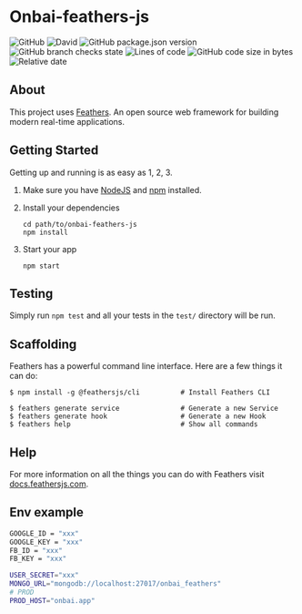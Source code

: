 # Onbai-feathers-js

![GitHub](https://img.shields.io/github/license/onbai-oss/onbai-nextjs?style=for-the-badge) ![David](https://img.shields.io/david/onbai-oss/onbai-nextjs?style=for-the-badge) ![GitHub package.json version](https://img.shields.io/github/package-json/v/onbai-oss/onbai-nextjs?style=for-the-badge) ![GitHub branch checks state](https://img.shields.io/github/checks-status/onbai-oss/onbai-nextjs/main?style=for-the-badge)
![Lines of code](https://img.shields.io/tokei/lines/github/onbai-oss/onbai-nextjs?label=CODE%20LINES&style=for-the-badge)
![GitHub code size in bytes](https://img.shields.io/github/languages/code-size/onbai-oss/onbai-nextjs?style=for-the-badge) ![Relative date](https://img.shields.io/date/1629018000?label=Created&style=for-the-badge)

## About

This project uses [Feathers](http://feathersjs.com). An open source web framework for building modern real-time applications.

## Getting Started

Getting up and running is as easy as 1, 2, 3.

1. Make sure you have [NodeJS](https://nodejs.org/) and [npm](https://www.npmjs.com/) installed.
2. Install your dependencies

   ```
   cd path/to/onbai-feathers-js
   npm install
   ```

3. Start your app

   ```
   npm start
   ```

## Testing

Simply run `npm test` and all your tests in the `test/` directory will be run.

## Scaffolding

Feathers has a powerful command line interface. Here are a few things it can do:

```
$ npm install -g @feathersjs/cli          # Install Feathers CLI

$ feathers generate service               # Generate a new Service
$ feathers generate hook                  # Generate a new Hook
$ feathers help                           # Show all commands
```

## Help

For more information on all the things you can do with Feathers visit [docs.feathersjs.com](http://docs.feathersjs.com).

## Env example

```bash
GOOGLE_ID = "xxx"
GOOGLE_KEY = "xxx"
FB_ID = "xxx"
FB_KEY = "xxx"

USER_SECRET="xxx"
MONGO_URL="mongodb://localhost:27017/onbai_feathers"
# PROD
PROD_HOST="onbai.app"
```
